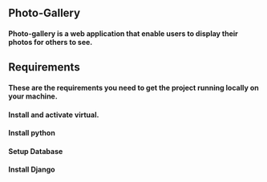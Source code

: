 ## Photo-Gallery
#### Photo-gallery is a web application that enable users to display their photos for others to see.

## Requirements
#### These are the requirements you need to get the project running locally on your machine.
#### Install and activate virtual.
#### Install python
#### Setup Database
#### Install Django
